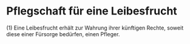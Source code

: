 # Pflegschaft für eine Leibesfrucht

(1) Eine Leibesfrucht erhält zur Wahrung ihrer künftigen Rechte, soweit diese einer Fürsorge bedürfen, einen Pfleger.